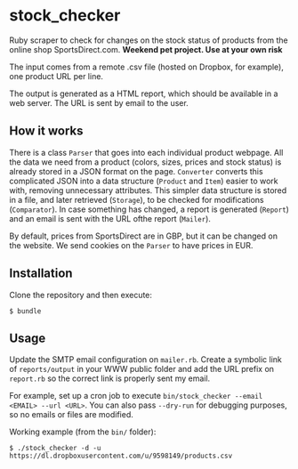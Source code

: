 # stock_checker

Ruby scraper to check for changes on the stock status of products from the online shop SportsDirect.com. **Weekend  pet project. Use at your own risk**

The input comes from a remote .csv file (hosted on Dropbox, for example), one product URL per line.

The output is generated as a HTML report, which should be available in a web server. The URL is sent by email to the user.

## How it works

There is a class `Parser` that goes into each individual product webpage. All the data  we need from a product (colors, sizes, prices and stock status) is already stored in a JSON format on the page. `Converter` converts this complicated JSON into a data structure (`Product` and `Item`) easier to work with, removing unnecessary attributes. This simpler data structure is stored in a file, and later retrieved (`Storage`), to be checked for modifications (`Comparator`). In case something has changed, a report is generated (`Report`) and an email is sent with the URL ofthe report (`Mailer`).

By default, prices from SportsDirect are in GBP, but it can be changed on the website. We send cookies on the `Parser` to have prices in EUR.

## Installation

Clone the repository and then execute:

    $ bundle


## Usage

Update the SMTP email configuration on `mailer.rb`. Create a symbolic link of `reports/output` in your WWW public folder and add the URL prefix on `report.rb` so the correct link is properly sent my email.

For example, set up a cron job to execute `bin/stock_checker --email <EMAIL> --url <URL>`. You can also pass `--dry-run` for debugging purposes, so no emails or files are modified. 

Working example (from the `bin/` folder):

    $ ./stock_checker -d -u https://dl.dropboxusercontent.com/u/9598149/products.csv

